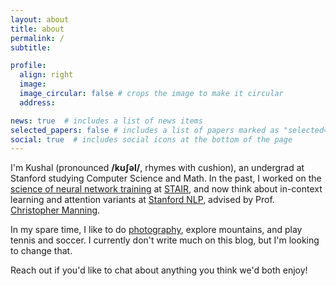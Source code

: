 ```yaml
---
layout: about
title: about
permalink: /
subtitle:  

profile:
  align: right
  image:  
  image_circular: false # crops the image to make it circular
  address: 

news: true  # includes a list of news items
selected_papers: false # includes a list of papers marked as "selected={true}"
social: true  # includes social icons at the bottom of the page
---
```


I'm Kushal (pronounced **/kʊʃəl/**, rhymes with cushion), an undergrad at Stanford studying Computer Science and Math. In the past, I worked on the [science of neural network training](https://arxiv.org/abs/2312.03096) at [STAIR](https://stair.cs.stanford.edu/), and now think about in-context learning and attention variants at [Stanford NLP](https://nlp.stanford.edu/), advised by Prof. [Christopher Manning](https://nlp.stanford.edu/~manning/).

In my spare time, I like to do [photography](https://kushalthaman.tumblr.com/), explore mountains, and play tennis and soccer. I currently don't write much on this blog, but I'm looking to change that. 

Reach out if you'd like to chat about anything you think we'd both enjoy!
